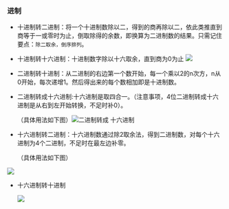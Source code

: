 ### 进制

- 十进制转二进制：将一个十进制数除以二，得到的商再除以二，依此类推直到商等于一或零时为止，倒取除得的余数，即换算为二进制数的结果。只需记住要点：`除二取余，倒序排列`。

- 十进制转十六进制：十进制数字除以十六取余，直到商为0为止
  ![](/home/abcd/%E5%9B%BE%E7%89%87/%E5%8D%81%E8%BF%9B%E8%BD%AC8-16.png)

- 二进制转十进制：从二进制的右边第一个数开始，每一个乘以2的n次方，n从0开始，每次递增1。然后得出来的每个数相加即是十进制数。

- 二进制转成十六进制:十六进制是取四合一。（注意事项，4位二进制转成十六进制是从右到左开始转换，不足时补0）。

  （具体用法如下图）![二进制转成 十六进制](/home/abcd/图片/二进制十六.png)

- 十六进制转二进制：十六进制数通过除2取余法，得到二进制数，对每个十六进制为4个二进制，不足时在最左边补零。

  （具体用法如下图）

![](/home/abcd/%E5%9B%BE%E7%89%87/%E5%8D%81%E5%85%AD%E8%BF%9B%E5%88%B6%E8%BD%AC%E4%BA%8C%E8%BF%9B%E5%88%B6.png)

- 十六进制转十进制

  ![](/home/abcd/%E5%9B%BE%E7%89%87/%E5%8D%81%E5%85%AD%E8%BF%9B%E5%88%B6%E8%BD%AC%E5%8D%81.png)